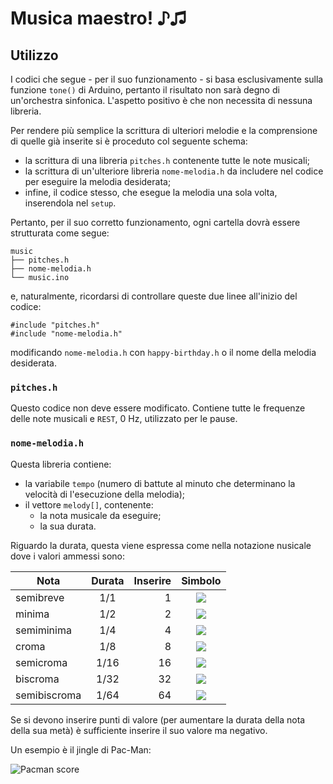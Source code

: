 # Musica maestro! ♪♫

## Utilizzo

I codici che segue - per il suo funzionamento - si basa esclusivamente sulla funzione `tone()` di Arduino, pertanto il risultato non sarà degno
di un'orchestra sinfonica. L'aspetto positivo è che non necessita di nessuna libreria.

Per rendere più semplice la scrittura di ulteriori melodie e la comprensione di
quelle già inserite si è proceduto col seguente schema:

* la scrittura di una libreria `pitches.h` contenente tutte le note musicali;
* la scrittura di un'ulteriore libreria `nome-melodia.h` da includere nel codice per eseguire la melodia desiderata;
* infine, il codice stesso, che esegue la melodia una sola volta, inserendola nel `setup`.

Pertanto, per il suo corretto funzionamento, ogni cartella dovrà essere strutturata come segue:

```tree
music
├── pitches.h
├── nome-melodia.h
└── music.ino
```

e, naturalmente, ricordarsi di controllare queste due linee all'inizio del codice:

```arduino
#include "pitches.h"
#include "nome-melodia.h"
```

modificando `nome-melodia.h` con `happy-birthday.h` o il nome della melodia desiderata.

### `pitches.h`

Questo codice non deve essere modificato. Contiene tutte le frequenze delle note musicali e `REST`, $0~\text{Hz}$, utilizzato per le pause.

### `nome-melodia.h`

Questa libreria contiene:

* la variabile `tempo` (numero di battute al minuto che determinano la velocità di l'esecuzione della melodia);
* il vettore `melody[]`, contenente:
  * la nota musicale da eseguire;
  * la sua durata.

Riguardo la durata, questa viene espressa come nella notazione nusicale dove i valori ammessi sono:

| Nota | Durata | Inserire | Simbolo |
|------|:----:|----:|:---:|
| semibreve | $1/1$ | 1 | ![](https://upload.wikimedia.org/wikipedia/commons/thumb/a/a0/Music-wholenote.svg/50px-Music-wholenote.svg.png) |
| minima | $1/2$ | 2 | ![](https://upload.wikimedia.org/wikipedia/commons/thumb/c/c1/Music-halfnote.svg/50px-Music-halfnote.svg.png) |
| semiminima | $1/4$ | 4 | ![](https://upload.wikimedia.org/wikipedia/commons/thumb/f/fb/Music-quarternote.svg/50px-Music-quarternote.svg.png) |
| croma | $1/8$ | 8 | ![](https://upload.wikimedia.org/wikipedia/commons/thumb/5/5b/Music-eighthnote.svg/50px-Music-eighthnote.svg.png) |
| semicroma | $1/16$ | 16 | ![](https://upload.wikimedia.org/wikipedia/commons/thumb/5/57/Music-sixteenthnote.svg/50px-Music-sixteenthnote.svg.png) |
| biscroma | $1/32$ | 32 | ![](https://upload.wikimedia.org/wikipedia/commons/thumb/b/b1/Music-thirtysecondnote.svg/50px-Music-thirtysecondnote.svg.png) |
| semibiscroma | $1/64$ | 64 | ![](https://upload.wikimedia.org/wikipedia/commons/thumb/b/b0/Sixtyfourth-note.svg/50px-Music-Sixtyfourth.svg.png) |

Se si devono inserire punti di valore (per aumentare la durata della nota della sua metà) è sufficiente inserire il suo valore ma negativo.

Un esempio è il jingle di Pac-Man:
 
![Pacman score](https://upload.wikimedia.org/score/k/6/k6rft9h0oedfwmdse0imitapqig06ja/k6rft9h0.png "Pacman score")
